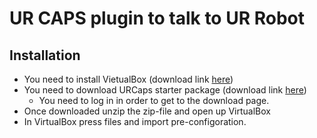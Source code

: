 # UR CAPS plugin to talk to UR Robot

## Installation

- You need to install VietualBox (download link [here](https://www.virtualbox.org/wiki/Downloads))
- You need to download URCaps starter package (download link [here](https://plus.universal-robots.com/download-center/urcaps-starter-package/))
  - You need to log in in order to get to the download page.
- Once downloaded unzip the zip-file and open up VirtualBox
- In VirtualBox press files and import pre-configoration.

